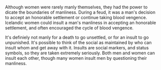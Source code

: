Although women were rarely manly themselves, they had the power
to dicate the boundaries of manliness.  During a feud, it was a
man's decision to accept an honorable settlement or continue taking
blood vengence.  Icelandic women could insult a man's manliness in accepting
an honorable settlement, and often encouraged the cycle of blood vengence.

It's definiely not manly for a death to go unsettled, or for an insult to go unpunished.
It's possible to think of the social as maintained by who can insult whom and get away with it.  Insults are social markers, and status symbols, so they are taken extremely seriously.  Both men and women can insult each other, though many women insult men by questioning their manliness.
